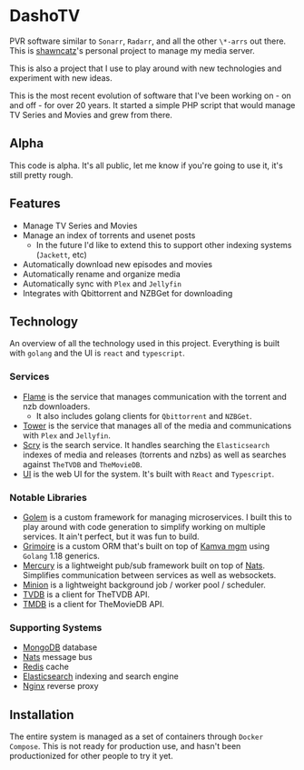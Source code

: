 # DashoTV

PVR software similar to `Sonarr`, `Radarr`, and all the other `\*-arrs` out there. This is
[shawncatz](https://github.com/shawncatz)'s personal project to manage my media server.

This is also a project that I use to play around with new technologies and experiment with new ideas.

This is the most recent evolution of software that I've been working on - on and off - for over 20 years. It
started a simple PHP script that would manage TV Series and Movies and grew from there.

## Alpha

This code is alpha. It's all public, let me know if you're going to use it, it's still pretty rough.

## Features

- Manage TV Series and Movies
- Manage an index of torrents and usenet posts
  - In the future I'd like to extend this to support other indexing systems (`Jackett`, etc)
- Automatically download new episodes and movies
- Automatically rename and organize media
- Automatically sync with `Plex` and `Jellyfin`
- Integrates with Qbittorrent and NZBGet for downloading

## Technology

An overview of all the technology used in this project. Everything is built with `golang` and the UI is `react` and `typescript`.

### Services

- [Flame](https://github.com/dashotv/flame) is the service that manages communication with the torrent and nzb
  downloaders.
  - It also includes golang clients for `Qbittorrent` and `NZBGet`.
- [Tower](https://github.com/dashotv/tower) is the service that manages all of the media and communications with
  `Plex` and `Jellyfin`.
- [Scry](https://github.com/dashotv/scry) is the search service. It handles searching the `Elasticsearch` indexes of
  media and releases (torrents and nzbs) as well as searches against `TheTVDB` and `TheMovieDB`.
- [UI](https://github.com/dashotv/ui) is the web UI for the system. It's built with `React` and `Typescript`.

### Notable Libraries

- [Golem](https://github.com/dashotv/golem) is a custom framework for managing microservices. I built this to play
  around with code generation to simplify working on multiple services. It ain't perfect, but it was fun to build.
- [Grimoire](https://github.com/dashotv/grimoire) is a custom ORM that's built on top of
  [Kamva mgm](https://github.com/kamva/mgm) using `Golang` 1.18 generics.
- [Mercury](https://github.com/dashotv/mercury) is a lightweight pub/sub framework built on top of
  [Nats](https://github.com/nats-io). Simplifies communication between services as well as websockets.
- [Minion](https://github.com/dashotv/minion) is a lightweight background job / worker pool / scheduler.
- [TVDB](https://github.com/dashotv/tvdb) is a client for TheTVDB API.
- [TMDB](https://github.com/dashotv/tmdb) is a client for TheMovieDB API.

### Supporting Systems

- [MongoDB](https://www.mongodb.com/) database
- [Nats](https://github.com/nats-io) message bus
- [Redis](https://redis.io/) cache
- [Elasticsearch](https://www.elastic.co/) indexing and search engine
- [Nginx](https://www.nginx.com/) reverse proxy

## Installation

The entire system is managed as a set of containers through `Docker Compose`. This is not ready for production use, and
hasn't been productionized for other people to try it yet.
